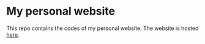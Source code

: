 # My personal website

This repo contains the codes of my personal website. The website is hosted [here](https://abtinmu.com/).
